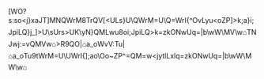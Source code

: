 [WO?s:so<j}xaJT]MNQWrM8TrQV[<ULs}U\QWrM=U\Q=WrI{^OvLyu<oZP]>k;a}i;JpiLQ}j_]>U\sUrs>UK\yN}QMLwu8oi;JpiLQ>k=zkONwUq=|b\wW\MV\w⌂TNJwj:=vQMVw⌂>R9QO|⌂a_oWvV:Tu|⌂a_oTu9tWrM=U\UWrI{];ao\Oo~ZP^=QM=w<jytlLxlq=zkONwUq=|b\wW\MW\w⌂
